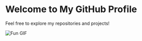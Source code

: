 <!DOCTYPE html>
<html lang="en">
<head>
  <meta charset="UTF-8">
  <meta name="viewport" content="width=device-width, initial-scale=1.0">
</head>
<body>
  <h1>Welcome to My GitHub Profile</h1>
  <p>Feel free to explore my repositories and projects!</p>
  <img src="https://media.giphy.com/media/xT9IgzoKnwFNmISR8I/giphy.gif" alt="Fun GIF">
</body>
</html>
